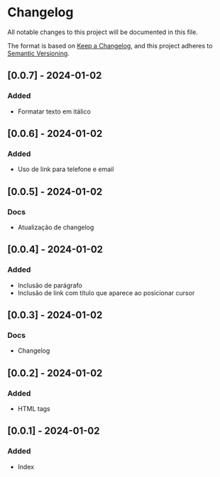 # Changelog

All notable changes to this project will be documented in this file.

The format is based on [Keep a Changelog](https://keepachangelog.com/en/1.0.0/),
and this project adheres to [Semantic Versioning](https://semver.org/spec/v2.0.0.html).

## [0.0.7] - 2024-01-02

### Added
- Formatar texto em itálico

## [0.0.6] - 2024-01-02

### Added
- Uso de link para telefone e email

## [0.0.5] - 2024-01-02

### Docs
- Atualização de changelog

## [0.0.4] - 2024-01-02

### Added
- Inclusão de parágrafo
- Inclusão de link com título que aparece ao posicionar cursor

## [0.0.3] - 2024-01-02

### Docs
- Changelog

## [0.0.2] - 2024-01-02

### Added
- HTML tags

## [0.0.1] - 2024-01-02

### Added
- Index

